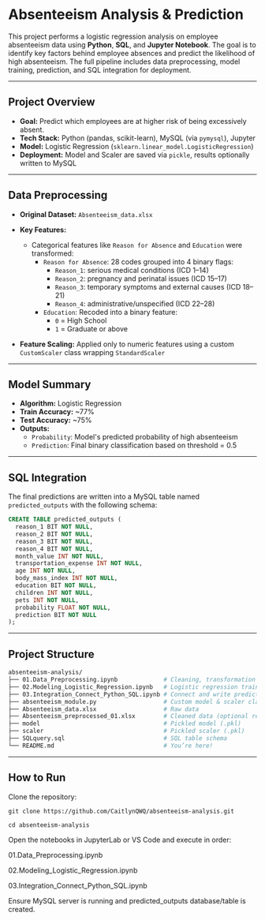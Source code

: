 # Absenteeism Analysis & Prediction

This project performs a logistic regression analysis on employee absenteeism data using **Python**, **SQL**, and **Jupyter Notebook**. The goal is to identify key factors behind employee absences and predict the likelihood of high absenteeism. The full pipeline includes data preprocessing, model training, prediction, and SQL integration for deployment.

---

## Project Overview

- **Goal:** Predict which employees are at higher risk of being excessively absent.
- **Tech Stack:** Python (pandas, scikit-learn), MySQL (via `pymysql`), Jupyter
- **Model:** Logistic Regression (`sklearn.linear_model.LogisticRegression`)
- **Deployment:** Model and Scaler are saved via `pickle`, results optionally written to MySQL

---

## Data Preprocessing

- **Original Dataset:** `Absenteeism_data.xlsx`
- **Key Features:**
  - Categorical features like `Reason for Absence` and `Education` were transformed:
    - `Reason for Absence`: 28 codes grouped into 4 binary flags:
      - `Reason_1`: serious medical conditions (ICD 1–14)
      - `Reason_2`: pregnancy and perinatal issues (ICD 15–17)
      - `Reason_3`: temporary symptoms and external causes (ICD 18–21)
      - `Reason_4`: administrative/unspecified (ICD 22–28)
    - `Education`: Recoded into a binary feature:
      - `0` = High School
      - `1` = Graduate or above

- **Feature Scaling:** Applied only to numeric features using a custom `CustomScaler` class wrapping `StandardScaler`

---

## Model Summary

- **Algorithm:** Logistic Regression
- **Train Accuracy:** ~77%
- **Test Accuracy:** ~75%
- **Outputs:**
  - `Probability`: Model's predicted probability of high absenteeism
  - `Prediction`: Final binary classification based on threshold = 0.5

---

## SQL Integration

The final predictions are written into a MySQL table named `predicted_outputs` with the following schema:

```sql
CREATE TABLE predicted_outputs (
  reason_1 BIT NOT NULL,
  reason_2 BIT NOT NULL,
  reason_3 BIT NOT NULL,
  reason_4 BIT NOT NULL,
  month_value INT NOT NULL,
  transportation_expense INT NOT NULL,
  age INT NOT NULL,
  body_mass_index INT NOT NULL,
  education BIT NOT NULL,
  children INT NOT NULL,
  pets INT NOT NULL,
  probability FLOAT NOT NULL,
  prediction BIT NOT NULL
);
```
---
## Project Structure
```bash
absenteeism-analysis/
├── 01.Data_Preprocessing.ipynb             # Cleaning, transformation
├── 02.Modeling_Logistic_Regression.ipynb   # Logistic regression training & evaluation
├── 03.Integration_Connect_Python_SQL.ipynb # Connect and write predictions to MySQL
├── absenteeism_module.py                   # Custom model & scaler classes
├── Absenteeism_data.xlsx                   # Raw data
├── Absenteeism_preprocessed_01.xlsx        # Cleaned data (optional reference)
├── model                                   # Pickled model (.pkl)
├── scaler                                  # Pickled scaler (.pkl)
├── SQLquery.sql                            # SQL table schema
└── README.md                               # You’re here!

```
---
## How to Run
Clone the repository:
```git
git clone https://github.com/CaitlynQWQ/absenteeism-analysis.git

cd absenteeism-analysis
```
Open the notebooks in JupyterLab or VS Code and execute in order:

  01.Data_Preprocessing.ipynb
  
  02.Modeling_Logistic_Regression.ipynb
  
  03.Integration_Connect_Python_SQL.ipynb

Ensure MySQL server is running and predicted_outputs database/table is created.
